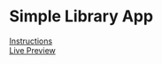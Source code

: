 # Simple Library App
[Instructions](https://www.theodinproject.com/lessons/node-path-javascript-library) \
[Live Preview](https://imvot.github.io/library)
